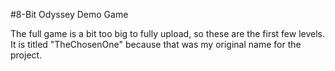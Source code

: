 #8-Bit Odyssey Demo Game

The full game is a bit too big to fully upload, so these are the first few levels. It is titled "TheChosenOne" because that was my original name for the project.
